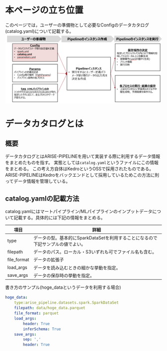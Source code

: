 
# 本ページの立ち位置
このページでは，ユーザーの準備物として必要なConfigのデータカタログ(catalog.yaml)について記載する。
![Configの立ち位置](config_catalog_position.png)

# データカタログとは
## 概要
データカタログとはARISE-PIPELINEを用いて実装する際に利用するデータ情報をまとめたものを指す。
実態としては`catalog.yaml`というファイルにこの情報をまとめる。
この考え方自体はKedroというOSSで採用されたものである。ARISE-PIPELINEはKedroをバックエンドとして採用しているためこの方法に則ってデータ情報を管理している。

## catalog.yamlの記載方法
catalog.yamlにはマートパイプライン/MLパイプラインのインプットデータについて記載する。具体的には下記の情報をまとめる。

| 項目 | 詳細 | 
|-----|-----|
| type | データの型。基本的にSparkDataSetを利用することになるので下記サンプルの値でよい。 |
| filepath | データのパス。ローカル・S3いずれも可でファイル名も含む。 |
| file_format |データの拡張子 |
|load_args|データを読み込むときの細かな挙動を指定。|
|save_args|データの保存時の挙動を指定。|

書き方のサンプル(hoge_dataというデータを利用する場合)
```yaml
hoge_data:
    type:arise_pipeline.datasets.spark.SparkDataSet
    filepath: data/hoge_data.parquet
    file_format: parquet
    load_args: 
        header: True
        inferSchema: True
    save_args:
        sep: ',' 
        header: True
```
